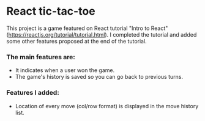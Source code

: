 # React tic-tac-toe

This project is a game featured on React tutorial "Intro to React" (https://reactjs.org/tutorial/tutorial.html). I completed the tutorial and added some other features proposed at the end of the tutorial.

### The main features are:

- It indicates when a user won the game.
- The game's history is saved so you can go back to previous turns.

### Features I added:

- Location of every move (col/row format) is displayed in the move history list.
